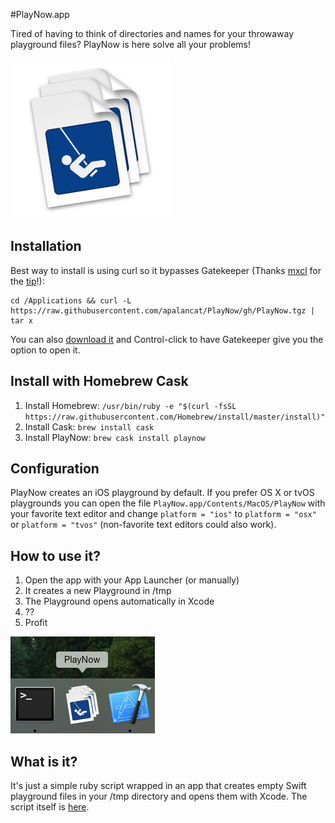 #PlayNow.app

Tired of having to think of directories and names for your throwaway playground files? PlayNow is here solve all your problems!

<img src="https://raw.githubusercontent.com/apalancat/PlayNow/gh/icon_512x512.png" width="256" title="It has an icon!"/>

## Installation

Best way to install is using curl so it bypasses Gatekeeper (Thanks [mxcl](https://twitter.com/mxcl) for the [tip](https://coderwall.com/p/ki0jxw?i=2&p=1&q=author%3Amxcl&t[]=mxcl)!):

    cd /Applications && curl -L https://raw.githubusercontent.com/apalancat/PlayNow/gh/PlayNow.tgz | tar x

You can also [download it](https://github.com/apalancat/PlayNow/archive/master.zip) and Control-click to have Gatekeeper give you the option to open it.

## Install with Homebrew Cask

1. Install Homebrew: `/usr/bin/ruby -e "$(curl -fsSL https://raw.githubusercontent.com/Homebrew/install/master/install)"`
2. Install Cask: `brew install cask`
3. Install PlayNow: `brew cask install playnow`

## Configuration

PlayNow creates an iOS playground by default.
If you prefer OS X or tvOS playgrounds you can open the file `PlayNow.app/Contents/MacOS/PlayNow` with your favorite text editor and change `platform = "ios"` to `platform = "osx"` or `platform = "tvos"` (non-favorite text editors could also work).

## How to use it?

1. Open the app with your App Launcher (or manually)
2. It creates a new Playground in /tmp
3. The Playground opens automatically in Xcode
4. ??
5. Profit

![Dock](https://raw.githubusercontent.com/apalancat/PlayNow/gh/Dock.png "Looks great on your Dock!")

## What is it?

It's just a simple ruby script wrapped in an app that creates empty Swift playground files in your /tmp directory and opens them with Xcode. The script itself is [here](https://github.com/apalancat/PlayNow/blob/master/PlayNow.app/Contents/MacOS/PlayNow).
